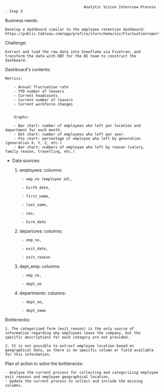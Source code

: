 
                                        Analytic Vizion Interview Process - Step 3 



Business needs: 

    Develop a dashboard similar to the employee retention dashboard: https://public.tableau.com/app/profile/starschema/viz/Fluctuationreport/Fluctuationreport


Challenge: 

    Extract and load the raw data into Snowflake via Fivetran, and transform the data with DBT for the BI team to construct the dashboard.


 Dashboard's contents: 
 
    Metrics:
    
        - Annual fluctuation rate
        - YTD number of leavers
        - Current headcounts
        - Current number of leavers
        - Current workforce changes
        
        
        Graphs:
        
        - Bar chart: number of employees who left per location and department for each month.
        - Dot chart: number of employees who left per year. 
        - Pie chart: percentage of employee who left by generation (generation X, Y, Z, etc.)
        - Bar chart: numbers of employee who left by reason (salary, family reason, travelling, etc.)
        
        
- Data sources:
    1. employees: 
        columns:
        
            - emp_no (employee id), 
            
            - birth_date, 
            
            - first_name,
            
            - last_name,
            
            - sex,
            
            - hire_date
    
    2. departures: 
        columns:
        
            - emp_no,
            
            - exit_date,
            
            - exit_reason    
    
    3. dept_emp:
        columns:
        
            - emp_no,
            
            - dept_no 
    
    4. departments:
        columns:
        
            - dept_no,
            
            - dept_name
    


Bottlenecks:

    1. The categorized form (exit_reason) is the only source of information regarding why employees leave the company, but the specific descriptions for each category are not provided. 
    
    2. It is not possible to extract employee location based on geographical data, as there is no specific column or field available for this information. 


Plan of action to solve the bottlenecks:

    - Analyze the current process for collecting and categorizing employee exit reasons and employee geographical location.
    - Update the current process to collect and include the missing columns.     

